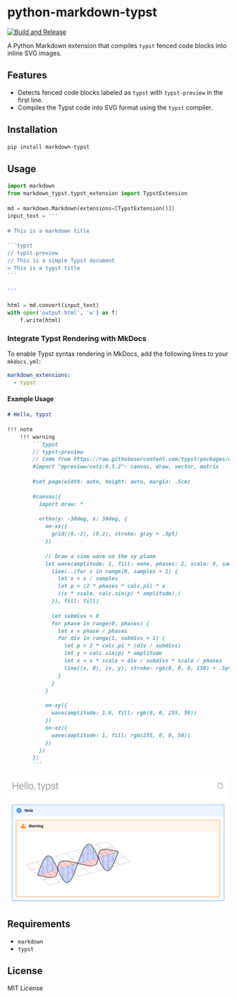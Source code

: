 # python-markdown-typst

[![Build and Release](https://github.com/eWloYW8/python-markdown-typst/actions/workflows/release.yml/badge.svg)](https://github.com/eWloYW8/python-markdown-typst/actions/workflows/release.yml)

A Python Markdown extension that compiles `typst` fenced code blocks into inline SVG images.

## Features

- Detects fenced code blocks labeled as `typst` with `typst-preview` in the first line.
- Compiles the Typst code into SVG format using the `typst` compiler.

## Installation

```bash
pip install markdown-typst
```

## Usage

````python
import markdown
from markdown_typst.typst_extension import TypstExtension

md = markdown.Markdown(extensions=[TypstExtension()])
input_text = '''

# This is a markdown title

```typst
// typst-preview
// This is a simple Typst document
= This is a typst title
```

'''

html = md.convert(input_text)
with open('output.html', 'w') as f:
    f.write(html)
````

### Integrate Typst Rendering with MkDocs

To enable Typst syntax rendering in MkDocs, add the following lines to your `mkdocs.yml`:

```yaml
markdown_extensions:
  - typst
```

#### Example Usage

````markdown
# Hello, typst

!!! note  
    !!! warning
        ```typst
        // typst-preview
        // Code from https://raw.githubusercontent.com/typst/packages/main/packages/preview/cetz/0.3.2/gallery/waves.typ
        #import "@preview/cetz:0.3.2": canvas, draw, vector, matrix
        
        #set page(width: auto, height: auto, margin: .5cm)
        
        #canvas({
          import draw: *
        
          ortho(y: -30deg, x: 30deg, {
            on-xz({
              grid((0,-2), (8,2), stroke: gray + .5pt)
            })
        
            // Draw a sine wave on the xy plane
            let wave(amplitude: 1, fill: none, phases: 2, scale: 8, samples: 100) = {
              line(..(for x in range(0, samples + 1) {
                let x = x / samples
                let p = (2 * phases * calc.pi) * x
                ((x * scale, calc.sin(p) * amplitude),)
              }), fill: fill)
        
              let subdivs = 8
              for phase in range(0, phases) {
                let x = phase / phases
                for div in range(1, subdivs + 1) {
                  let p = 2 * calc.pi * (div / subdivs)
                  let y = calc.sin(p) * amplitude
                  let x = x * scale + div / subdivs * scale / phases
                  line((x, 0), (x, y), stroke: rgb(0, 0, 0, 150) + .5pt)
                }
              }
            }
        
            on-xy({
              wave(amplitude: 1.6, fill: rgb(0, 0, 255, 50))
            })
            on-xz({
              wave(amplitude: 1, fill: rgb(255, 0, 0, 50))
            })
          })
        })
        ```
````

![snapshot1](assets/snapshot1.png)

## Requirements

* `markdown`
* `typst`

## License

MIT License
